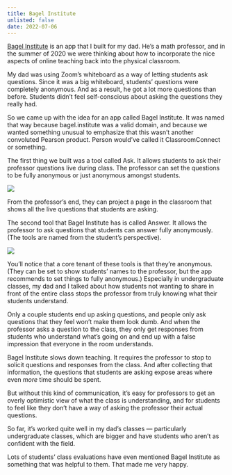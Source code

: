 ```yaml
---
title: Bagel Institute
unlisted: false
date: 2022-07-06
---
```


[Bagel Institute](https://bagel.institute) is an app that I built for my dad. He’s a math professor, and in the summer of 2020 we were thinking about how to incorporate the nice aspects of online teaching back into the physical classroom.

My dad was using Zoom’s whiteboard as a way of letting students ask questions. Since it was a big whiteboard, students’ questions were completely anonymous. And as a result, he got a lot more questions than before. Students didn’t feel self-conscious about asking the questions they really had.

So we came up with the idea for an app called Bagel Institute. It was named that way because bagel.institute was a valid domain, and because we wanted something unusual to emphasize that this wasn’t another convoluted Pearson product. Person would’ve called it ClassroomConnect or something.

The first thing we built was a tool called Ask. It allows students to ask their professor questions live during class. The professor can set the questions to be fully anonymous or just anonymous amongst students.

![](/posts/bagel-institute/177185093-05d909ed-aace-4623-bb64-d696b516b241.png)

From the professor’s end, they can project a page in the classroom that shows all the live questions that students are asking.

The second tool that Bagel Institute has is called Answer. It allows the professor to ask questions that students can answer fully anonymously. (The tools are named from the student’s perspective).

![](/posts/bagel-institute/177185256-fca3079c-204e-4f19-97c9-a63a482f0f00.png)

You’ll notice that a core tenant of these tools is that they’re anonymous. (They can be set to show students’ names to the professor, but the app recommends to set things to fully anonymous.) Especially in undergraduate classes, my dad and I talked about how students not wanting to share in front of the entire class stops the professor from truly knowing what their students understand.

Only a couple students end up asking questions, and people only ask questions that they feel won’t make them look dumb. And when the professor asks a question to the class, they only get responses from students who understand what’s going on and end up with a false impression that everyone in the room understands.

Bagel Institute slows down teaching. It requires the professor to stop to solicit questions and responses from the class. And after collecting that information, the questions that students are asking expose areas where even _more_ time should be spent.

But without this kind of communication, it’s easy for professors to get an overly optimistic view of what the class is understanding, and for students to feel like they don’t have a way of asking the professor their actual questions.

So far, it’s worked quite well in my dad’s classes — particularly undergraduate classes, which are bigger and have students who aren’t as confident with the field.

Lots of students’ class evaluations have even mentioned Bagel Institute as something that was helpful to them. That made me very happy.
